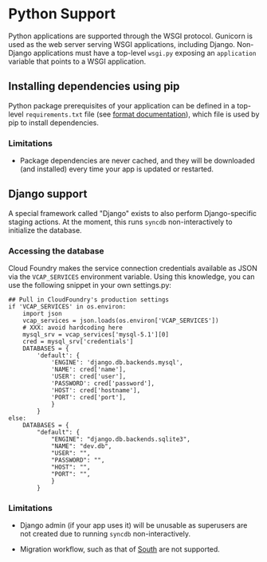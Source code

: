 # Python Support

Python applications are supported through the WSGI protocol. Gunicorn is used as
the web server serving WSGI applications, including Django. Non-Django
applications must have a top-level ``wsgi.py`` exposing an ``application``
variable that points to a WSGI application.

## Installing dependencies using pip

Python package prerequisites of your application can be defined in a top-level
``requirements.txt`` file (see [format
documentation](http://www.pip-installer.org/en/latest/requirement-format.html)),
which file is used by pip to install dependencies.

### Limitations

* Package dependencies are never cached, and they will be downloaded (and
  installed) every time your app is updated or restarted.

## Django support

A special framework called "Django" exists to also perform Django-specific
staging actions. At the moment, this runs `syncdb` non-interactively to
initialize the database.

### Accessing the database

Cloud Foundry makes the service connection credentials available as JSON via the
`VCAP_SERVICES` environment variable. Using this knowledge, you can use the
following snippet in your own settings.py:

    ## Pull in CloudFoundry's production settings
    if 'VCAP_SERVICES' in os.environ:
        import json
        vcap_services = json.loads(os.environ['VCAP_SERVICES'])
        # XXX: avoid hardcoding here
        mysql_srv = vcap_services['mysql-5.1'][0]
        cred = mysql_srv['credentials']
        DATABASES = {
            'default': {
                'ENGINE': 'django.db.backends.mysql',
                'NAME': cred['name'],
                'USER': cred['user'],
                'PASSWORD': cred['password'],
                'HOST': cred['hostname'],
                'PORT': cred['port'],
                }
            }
    else:
        DATABASES = {
            "default": {
                "ENGINE": "django.db.backends.sqlite3",
                "NAME": "dev.db",
                "USER": "",
                "PASSWORD": "",
                "HOST": "",
                "PORT": "",
                }
            }

### Limitations

* Django admin (if your app uses it) will be unusable as superusers are not
  created due to running `syncdb` non-interactively.

* Migration workflow, such as that of [South](http://south.aeracode.org/) are
  not supported.

